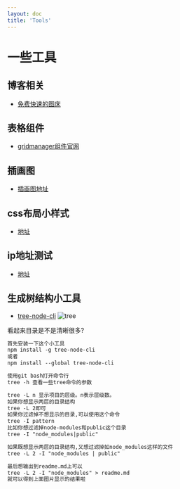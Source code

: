 ```yaml
---
layout: doc
title: 'Tools'
---
```

# 一些工具
## 博客相关
- [免费快速的图床](https://tucdn.wpon.cn/)
## 表格组件
- [gridmanager组件官网](https://gridmanager.lovejavascript.com/api/index.html)
## 插画图
- [插画图地址](https://undraw.co/illustrations)
## css布局小样式
- [地址](https://uiverse.io/)

## ip地址测试
- [地址](https://ip.skk.moe/)

## 生成树结构小工具
- [tree-node-cli](https://github.com/yangshun/tree-node-cli#readme)
![tree](https://tucdn.wpon.cn/2023/02/22/2e7d7cbb52fc3.png)

看起来目录是不是清晰很多?
```markdown
首先安装一下这个小工具
npm install -g tree-node-cli
或者
npm install --global tree-node-cli
```

```markdown
使用git bash打开命令行
tree -h 查看一些tree命令的参数
```
```markdown
tree -L n 显示项目的层级。n表示层级数。
如果你想显示两层的目录结构
tree -L 2即可
如果你过滤掉不想显示的目录,可以使用这个命令
tree -I pattern 
比如你想过滤掉node-modules和public这个目录
tree -I "node_modules|public"
```
```markdown
如果既想显示两层的目录结构,又想过滤掉如node_modules这样的文件
tree -L 2 -I "node_modules | public"
```
```markdown
最后想输出到readme.md上可以
tree -L 2 -I "node_modules" > readme.md
就可以得到上面图片显示的结果啦
```
